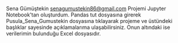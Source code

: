 Sena Gümüştekin senagumustekin86@gmail.com
Projemi Jupyter Notebook'tan oluşturdum. Pandas tut dosyasına girerek Pusula_Sena_Gumustekin dosyasına tıklayarak projeme ve üstündeki başlıklar sayesinde açıklamalarıma ulaşabilirsiniz. Onun altındaki ise verilerimin bulunduğu Excel dosyasıdır.
